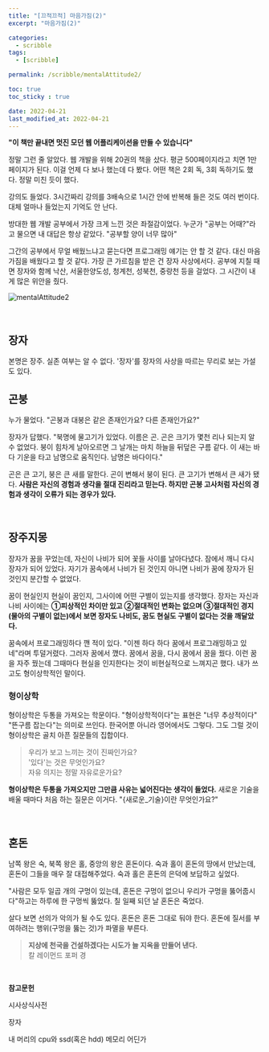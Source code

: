 ```yaml
---
title: "[끄적끄적] 마음가짐(2)"
excerpt: "마음가짐(2)"

categories:
  - scribble
tags:
  - [scribble]

permalink: /scribble/mentalAttitude2/

toc: true
toc_sticky : true

date: 2022-04-21
last_modified_at: 2022-04-21
---
```


**"이 책만 끝내면 멋진 모던 웹 어플리케이션을 만들 수 있습니다"**

정말 그런 줄 알았다. 웹 개발을 위해 20권의 책을 샀다. 평균 500페이지라고 치면 1만 페이지가 된다. 이걸 언제 다 보나 했는데 다 봤다. 어떤 책은 2회 독, 3회 독하기도 했다. 정말 미친 듯이 했다.

강의도 들었다. 3시간짜리 강의를 3배속으로 1시간 안에 반복해 들은 것도 여러 번이다. 대체 얼마나 들었는지 기억도 안 난다.

방대한 웹 개발 공부에서 가장 크게 느낀 것은 좌절감이었다. 누군가 "공부는 어때?"라고 물으면 내 대답은 항상 같았다. "공부할 양이 너무 많아"

그간의 공부에서 무얼 배웠느냐고 묻는다면 프로그래밍 얘기는 안 할 것 같다. 대신 마음가짐을 배웠다고 할 것 같다. 가장 큰 가르침을 받은 건 장자 사상에서다. 공부에 지칠 때면 장자와 함께 낙산, 서울한양도성, 청계천, 성북천, 중랑천 등을 걸었다. 그 시간이 내게 많은 위안을 줬다.

![mentalAttitude2](/assets/images/posts_img/mentalAttitudde2.jpg)

<br>

## 장자

본명은 장주. 실존 여부는 알 수 없다. '장자'를 장자의 사상을 따르는 무리로 보는 가설도 있다.

## 곤붕

누가 물었다. "곤붕과 대붕은 같은 존재인가요? 다른 존재인가요?"

장자가 답했다. "북명에 물고기가 있었다. 이름은 곤. 곤은 크기가 몇천 리나 되는지 알 수 없었다. 붕이 힘차게 날아오르면 그 날개는 마치 하늘을 뒤덮은 구름 같다. 이 새는 바다 기운을 타고 남명으로 움직인다. 남명은 바다이다."

곤은 큰 고기, 붕은 큰 새를 말한다. 곤이 변해서 붕이 된다. 큰 고기가 변해서 큰 새가 됐다. **사람은 자신의 경험과 생각을 절대 진리라고 믿는다. 하지만 곤봉 고사처럼 자신의 경험과 생각이 오류가 되는 경우가 있다.**

<br>

## 장주지몽

장자가 꿈을 꾸었는데, 자신이 나비가 되어 꽃들 사이를 날아다녔다. 잠에서 깨니 다시 장자가 되어 있었다. 자기가 꿈속에서 나비가 된 것인지 아니면 나비가 꿈에 장자가 된 것인지 분간할 수 없었다.

꿈이 현실인지 현실이 꿈인지, 그사이에 어떤 구별이 있는지를 생각했다. 장자는 자신과 나비 사이에는 **①피상적인 차이만 있고 ②절대적인 변화는 없으며 ③절대적인 경지(물아의 구별이 없는)에서 보면 장자도 나비도, 꿈도 현실도 구별이 없다는 것을 깨달았다.**

꿈속에서 프로그래밍하다 깬 적이 있다. "이젠 하다 하다 꿈에서 프로그래밍하고 있네"라며 투덜거렸다. 그러자 꿈에서 깼다. 꿈에서 꿈을, 다시 꿈에서 꿈을 꿨다. 이런 꿈을 자주 꿨는데 그때마다 현실을 인지한다는 것이 비현실적으로 느껴지곤 했다. 내가 쓰고도 형이상학적인 말이다.

### 형이상학

형이상학은 두통을 가져오는 학문이다. "형이상학적이다"는 표현은 "너무 추상적이다" "뜬구름 잡는다"는 의미로 쓰인다. 한국어뿐 아니라 영어에서도 그렇다. 그도 그럴 것이 형이상학은 골치 아픈 질문들의 집합이다.

> 우리가 보고 느끼는 것이 진짜인가요?<br>
> '있다'는 것은 무엇인가요?<br>
> 자유 의지는 정말 자유로운가요?

**형이상학은 두통을 가져오지만 그만큼 사유는 넓어진다는 생각이 들었다.** 새로운 기술을 배울 때마다 처음 하는 질문은 이거다. "{새로운\_기술}이란 무엇인가요?"

<br>

## 혼돈

남쪽 왕은 숙, 북쪽 왕은 홀, 중앙의 왕은 혼돈이다. 숙과 홀이 혼돈의 땅에서 만났는데, 혼돈이 그들을 매우 잘 대접해주었다. 숙과 홀은 혼돈의 은덕에 보답하고 싶었다.

"사람은 모두 일곱 개의 구멍이 있는데, 혼돈은 구멍이 없으니 우리가 구멍을 뚫어줍시다"하고는 하루에 한 구멍씩 뚫었다. 칠 일째 되던 날 혼돈은 죽었다.

살다 보면 선의가 악의가 될 수도 있다. 혼돈은 혼돈 그대로 둬야 한다. 혼돈에 질서를 부여하려는 행위(구멍을 뚫는 것)가 파멸을 부른다.

> **지상에 천국을 건설하겠다는 시도가 늘 지옥을 만들어 낸다.**<br>
> 칼 레이먼드 포퍼 경

<br>

**참고문헌**

시사상식사전

장자

내 머리의 cpu와 ssd(혹은 hdd) 메모리 어딘가
